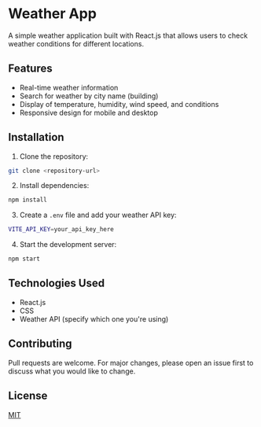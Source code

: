 # Weather App

A simple weather application built with React.js that allows users to check weather conditions for different locations.

## Features

- Real-time weather information
- Search for weather by city name (building)
- Display of temperature, humidity, wind speed, and conditions
- Responsive design for mobile and desktop

## Installation

1. Clone the repository:

```bash
git clone <repository-url>
```

2. Install dependencies:

```bash
npm install
```

3. Create a `.env` file and add your weather API key:

```bash
VITE_API_KEY=your_api_key_here
```

4. Start the development server:

```bash
npm start
```

## Technologies Used

- React.js
- CSS
- Weather API (specify which one you're using)

## Contributing

Pull requests are welcome. For major changes, please open an issue first to discuss what you would like to change.

## License

[MIT](https://choosealicense.com/licenses/mit/)
